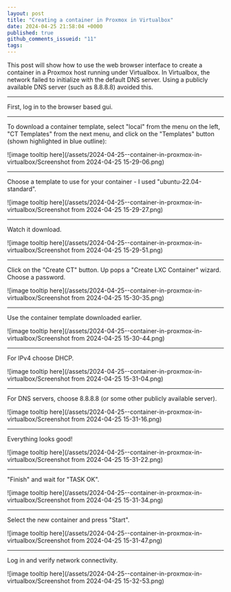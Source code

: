 ```yaml
---
layout: post
title: "Creating a container in Proxmox in Virtualbox"
date: 2024-04-25 21:58:04 +0000
published: true
github_comments_issueid: "11"
tags:
---
```


This post will show how to use the web browser interface to create a container in a Proxmox host running under Virtualbox.    In Virtualbox, the network failed to initialize with the default DNS server.   Using a publicly available DNS server (such as 8.8.8.8) avoided this.

---------------------

First, log in to the browser based gui.

---------------------------------
To download a container template, select "local" from the menu on the left, "CT Templates" from the next menu, and click on the "Templates" button (shown highlighted in blue outline):

![image tooltip here](/assets/2024-04-25--container-in-proxmox-in-virtualbox/Screenshot from 2024-04-25 15-29-06.png)

---------------------
Choose a template to use for your container - I used "ubuntu-22.04-standard".

![image tooltip here](/assets/2024-04-25--container-in-proxmox-in-virtualbox/Screenshot from 2024-04-25 15-29-27.png)

---------------------
Watch it download.

![image tooltip here](/assets/2024-04-25--container-in-proxmox-in-virtualbox/Screenshot from 2024-04-25 15-29-51.png)


---------------------
Click on the "Create CT" button.  Up pops a "Create LXC Container" wizard.  Choose a password.


![image tooltip here](/assets/2024-04-25--container-in-proxmox-in-virtualbox/Screenshot from 2024-04-25 15-30-35.png)

---------------------
Use the container template downloaded earlier.

![image tooltip here](/assets/2024-04-25--container-in-proxmox-in-virtualbox/Screenshot from 2024-04-25 15-30-44.png)

---------------------
For IPv4 choose DHCP.

![image tooltip here](/assets/2024-04-25--container-in-proxmox-in-virtualbox/Screenshot from 2024-04-25 15-31-04.png)

---------------------
For DNS servers, choose 8.8.8.8 (or some other publicly available server).

![image tooltip here](/assets/2024-04-25--container-in-proxmox-in-virtualbox/Screenshot from 2024-04-25 15-31-16.png)

---------------------
Everything looks good!  

![image tooltip here](/assets/2024-04-25--container-in-proxmox-in-virtualbox/Screenshot from 2024-04-25 15-31-22.png)

---------------------
"Finish" and wait for "TASK OK".

![image tooltip here](/assets/2024-04-25--container-in-proxmox-in-virtualbox/Screenshot from 2024-04-25 15-31-34.png)

---------------------
Select the new container and press "Start".

![image tooltip here](/assets/2024-04-25--container-in-proxmox-in-virtualbox/Screenshot from 2024-04-25 15-31-47.png)

---------------------
Log in and verify network connectivity.

![image tooltip here](/assets/2024-04-25--container-in-proxmox-in-virtualbox/Screenshot from 2024-04-25 15-32-53.png)


